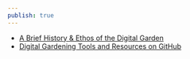```yaml
---  
publish: true  
---  
```

  
- [A Brief History & Ethos of the Digital Garden](https://maggieappleton.com/garden-history)  
- [Digital Gardening Tools and Resources on GitHub](https://github.com/MaggieAppleton/digital-gardeners)